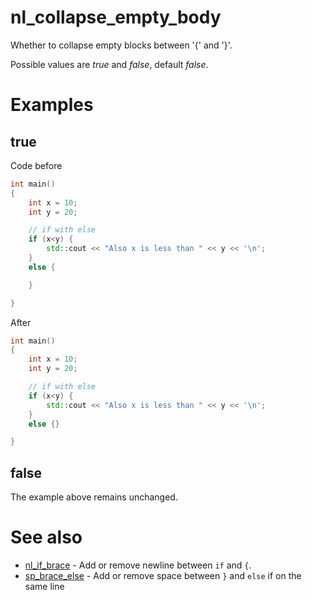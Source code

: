 # nl_collapse_empty_body

Whether to collapse empty blocks between '{' and '}'.

Possible values are _true_ and  _false_, default _false_.

# Examples

## true
Code before
```cpp
int main()
{
	int x = 10;
	int y = 20;

	// if with else
	if (x<y) {
		std::cout << "Also x is less than " << y << '\n';
	}
	else {

	}

}
```

After
```cpp
int main()
{
	int x = 10;
	int y = 20;

	// if with else
	if (x<y) {
		std::cout << "Also x is less than " << y << '\n';
	}
	else {}

}
```

## false
The example above remains unchanged.

# See also

* [nl_if_brace](nl_if_brace.md) - Add or remove newline between `if` and `{`.
* [sp_brace_else](../spacing_options/sp_brace_else.md) - Add or remove space between `}` and `else` if on the same line
